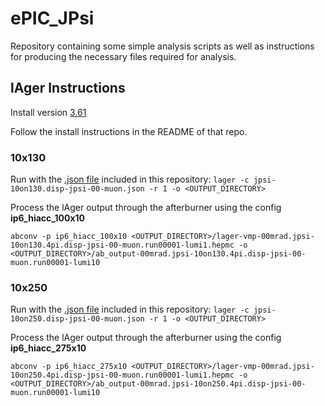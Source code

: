 # ePIC_JPsi
Repository containing some simple analysis scripts as well as instructions for producing the necessary files required for analysis.

## lAger Instructions
Install version [3.61](https://eicweb.phy.anl.gov/monte_carlo/lager/-/tree/3.6.1?ref_type=tags)

Follow the install instructions in the README of that repo.

### 10x130
Run with the [.json file](https://github.com/smithalex0024/ePIC_JPsi/blob/main/lAger/10x130ep_00mrad/jpsi-10on130.disp-jpsi-00-muon.json) included in this repository:
`lager -c jpsi-10on130.disp-jpsi-00-muon.json -r 1 -o <OUTPUT_DIRECTORY>`

Process the lAger output through the afterburner using the config **ip6_hiacc_100x10**

```
abconv -p ip6_hiacc_100x10 <OUTPUT_DIRECTORY>/lager-vmp-00mrad.jpsi-10on130.4pi.disp-jpsi-00-muon.run00001-lumi1.hepmc -o <OUTPUT_DIRECTORY>/ab_output-00mrad.jpsi-10on130.4pi.disp-jpsi-00-muon.run00001-lumi10
```

### 10x250
Run with the [.json file](https://github.com/smithalex0024/ePIC_JPsi/blob/main/lAger/10x250ep_00mrad/jpsi-10on250.disp-jpsi-00-muon.json) included in this repository:
`lager -c jpsi-10on250.disp-jpsi-00-muon.json -r 1 -o <OUTPUT_DIRECTORY>`

Process the lAger output through the afterburner using the config **ip6_hiacc_275x10**

```
abconv -p ip6_hiacc_275x10 <OUTPUT_DIRECTORY>/lager-vmp-00mrad.jpsi-10on250.4pi.disp-jpsi-00-muon.run00001-lumi1.hepmc -o <OUTPUT_DIRECTORY>/ab_output-00mrad.jpsi-10on250.4pi.disp-jpsi-00-muon.run00001-lumi10
```

